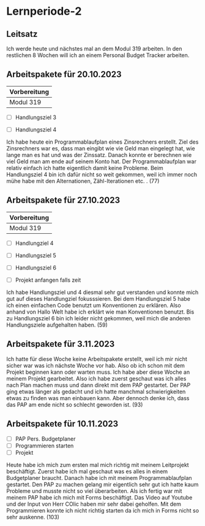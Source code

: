 # Lernperiode-2
 
 
 ## Leitsatz

 Ich werde heute und nächstes mal an dem Modul 319 arbeiten. In den restlichen 8 Wochen will ich an einem Personal Budget Tracker arbeiten.
 
 
 
 
  ## Arbeitspakete für 20.10.2023


| Vorbereitung             | 
| ------------------------ | 
| Modul 319                | 

- [ ] Handlungsziel 3

- [ ] Handlungsziel 4

Ich habe heute ein Programmablaufplan eines Zinsrechners erstellt. Ziel des Zinsrechners war es, dass man eingibt wie vie Geld man eingelegt hat, wie lange man es hat
und was der Zinssatz. Danach konnte er berechnen wie viel Geld man am ende auf seinem Konto hat. Der Programmablaufplan war relativ einfach ich hatte eigentlich damit keine
Probleme. Beim Handlungsziel 4 bin ich dafür nicht so weit gekommen, weil ich immer noch mühe habe mit den Alternationen, Zähl-Iterationen etc. . (77)


## Arbeitspakete für 27.10.2023


| Vorbereitung             | 
| ------------------------ | 
| Modul 319                | 



- [ ] Handlungziel 4
- [ ] Handlungsziel 5
- [ ] Handlungsziel 6
- [ ] Projekt anfangen falls zeit


Ich habe Handlungsziel und 4 diesmal sehr gut verstanden und konnte mich gut auf dieses Handlungziel fokusssieren. Bei dem Handlungsziel 5 habe ich einen einfachen Code benutzt
um Konventionen zu erklären. Also anhand von Hallo Welt habe ich erklärt wie man Konventionen benutzt. Bis zu Handlungsziel 6 bin ich leider nicht gekommen, weil mich die anderen
Handlungsziele aufgehalten haben. (59)

## Arbeitspakete für 3.11.2023

Ich hatte für diese Woche keine Arbeitspakete erstellt, weil ich mir nicht sicher war was ich nächste Woche vor hab. Also ob ich schon mit dem Projekt beginnen kann oder warten muss. Ich habe aber diese Woche an meinem Projekt gearbeitet. Also ich habe zuerst geschaut was ich alles nach Plan machen muss und dann direkt mit dem PAP gestartet. Der PAP ging etwas länger als gedacht
und ich hatte manchmal schwierigkeiten etwas zu finden was man einbauen kann. Aber dennoch denke ich, dass das PAP am ende nicht so schlecht geworden ist. (93)

## Arbeitspakete für 10.11.2023

- [ ] PAP Pers. Budgetplaner
- [ ] Programmieren starten 
- [ ] Projekt

Heute habe ich mich zum ersten mal mich richtig mit meinem Leitprojekt beschäftigt. Zuerst habe ich mal geschaut was es alles in einem Budgetplaner braucht. Danach habe ich mit meinem Programmablaufplan gestartet. Den PAP zu machen gelang mir eigentlich sehr gut ich hatte kaum Probleme und musste nicht so viel überarbeiten. Als ich fertig war mit meinem PAP habe ich mich mit Forms beschäftigt. Das Video auf Youtube und der Input von Herr COlic haben mir sehr dabei geholfen. Mit dem Programmieren konnte ich nicht richtig starten da ich mich in Forms nicht so sehr auskenne. (103)

